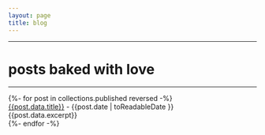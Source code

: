 ```yaml
---
layout: page
title: blog
---
```


---

# posts baked with love

---

<div>
{%- for post in collections.published reversed -%}
  <div key={{post.fileSlug}}>
    <div class="title">
      <a href={{post.url}}>{{post.data.title}}</a> -
      <span class="date">{{post.date | toReadableDate }}</span>
    </div>
    <div class="excerpt">{{post.data.excerpt}}</div>
  </div>
{%- endfor -%}
</div>
